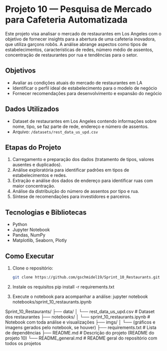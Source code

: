# Projeto 10 — Pesquisa de Mercado para Cafeteria Automatizada

Este projeto visa analisar o mercado de restaurantes em Los Angeles com o objetivo de fornecer insights para a abertura de uma cafeteria inovadora, que utiliza garçons robôs. A análise abrange aspectos como tipos de estabelecimentos, características de redes, número médio de assentos, concentração de restaurantes por rua e tendências para o setor.

## Objetivos

- Avaliar as condições atuais do mercado de restaurantes em LA
- Identificar o perfil ideal de estabelecimento para o modelo de negócio
- Fornecer recomendações para desenvolvimento e expansão do negócio

## Dados Utilizados

- Dataset de restaurantes em Los Angeles contendo informações sobre nome, tipo, se faz parte de rede, endereço e número de assentos.
- Arquivo: `/datasets/rest_data_us_upd.csv`

## Etapas do Projeto

1. Carregamento e preparação dos dados (tratamento de tipos, valores ausentes e duplicados).
2. Análise exploratória para identificar padrões em tipos de estabelecimentos e redes.
3. Extração e análise dos dados de endereço para identificar ruas com maior concentração.
4. Análise da distribuição do número de assentos por tipo e rua.
5. Síntese de recomendações para investidores e parceiros.

## Tecnologias e Bibliotecas

- Python  
- Jupyter Notebook  
- Pandas, NumPy  
- Matplotlib, Seaborn, Plotly  

## Como Executar

1. Clone o repositório:
   ```bash
   git clone https://github.com/gschmidel19/Sprint_10_Restaurants.git
2. Instale os requisitos
pip install -r requirements.txt

3. Execute o notebook para acompanhar a análise:
jupyter notebook notebooks/sprint_10_restaurants.ipynb


Sprint_10_Restaurants/
├── data/
│   └── rest_data_us_upd.csv          # Dataset dos restaurantes
├── notebooks/
│   └── sprint_10_restaurants.ipynb  # Notebook com toda análise e visualizações
├── imgs/
│   └── (gráficos e imagens gerados pelo notebook, se houver)
├── requirements.txt                  # Lista de dependências
├── README.md                        # Descrição do projeto (README do projeto 10)
└── README_general.md                # README geral do repositório com todos os projetos
